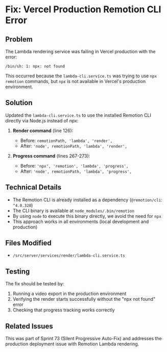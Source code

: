 # Fix: Vercel Production Remotion CLI Error

## Problem
The Lambda rendering service was failing in Vercel production with the error:
```
/bin/sh: 1: npx: not found
```

This occurred because the `lambda-cli.service.ts` was trying to use `npx remotion` commands, but `npx` is not available in Vercel's production environment.

## Solution
Updated the `lambda-cli.service.ts` to use the installed Remotion CLI directly via Node.js instead of npx:

1. **Render command** (line 126):
   - Before: `remotionPath, 'lambda', 'render',`
   - After: `'node', remotionPath, 'lambda', 'render',`

2. **Progress command** (lines 267-273):
   - Before: `'npx', 'remotion', 'lambda', 'progress',`
   - After: `'node', remotionPath, 'lambda', 'progress',`

## Technical Details
- The Remotion CLI is already installed as a dependency (`@remotion/cli`: `^4.0.320`)
- The CLI binary is available at `node_modules/.bin/remotion`
- By using `node` to execute this binary directly, we avoid the need for `npx`
- This approach works in all environments (local development and production)

## Files Modified
- `/src/server/services/render/lambda-cli.service.ts`

## Testing
The fix should be tested by:
1. Running a video export in the production environment
2. Verifying the render starts successfully without the "npx not found" error
3. Checking that progress tracking works correctly

## Related Issues
This was part of Sprint 73 (Silent Progressive Auto-Fix) and addresses the production deployment issue with Remotion Lambda rendering.